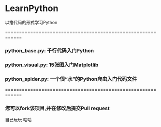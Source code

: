 # LearnPython
以撸代码的形式学习Python

============================================================
### python_base.py: 千行代码入门Python

### python_visual.py: 15张图入门Matplotlib

### python_spider.py: 一个很“水”的Python爬虫入门代码文件
============================================================

### 您可以fork该项目,并在修改后提交Pull request
自己玩玩
哈哈
